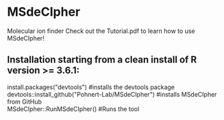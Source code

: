 # MSdeCIpher
Molecular ion finder
Check out the Tutorial.pdf to learn how to use MSdeCIpher!

Installation starting from a clean install of R version >= 3.6.1:
--
install.packages("devtools") #installs the devtools package  
devtools::install_github("Pohnert-Lab/MSdeCIpher") #installs MSdeCIpher from GitHub  
MSdeCIpher::RunMSdeCIpher() #Runs the tool  
